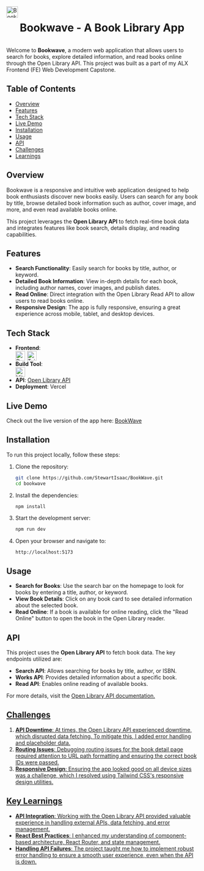 <div style="display: flex; flex-direction: row; gap: 5px;">
   <img src="https://github.com/user-attachments/assets/8af3d828-6b2b-455a-a965-fbc9cb357823" alt="Bookwave Logo" style="width: 30px;" />

   <h1>Bookwave - A Book Library App</h1>
</div>

Welcome to **Bookwave**, a modern web application that allows users to search for books, explore detailed information, and read books online through the Open Library API. This project was built as a part of my ALX Frontend (FE) Web Development Capstone.


<h2>Table of Contents</h2>

- [Overview](#overview)
- [Features](#features)
- [Tech Stack](#tech-stack)
- [Live Demo](#live-demo)
- [Installation](#installation)
- [Usage](#usage)
- [API](#api)
- [Challenges](#challenges)
- [Learnings](#key-learnings)

<h2 id="overview">Overview</h2>

<p>Bookwave is a responsive and intuitive web application designed to help book enthusiasts discover new books easily. Users can search for any book by title, browse detailed book information such as author, cover image, and more, and even read available books online.</p>

<p>This project leverages the <b>Open Library API</b> to fetch real-time book data and integrates features like book search, details display, and reading capabilities.</p>

<h2 id="features">Features</h2>

- **Search Functionality**: Easily search for books by title, author, or keyword.
- **Detailed Book Information**: View in-depth details for each book, including author names, cover images, and publish dates.
- **Read Online**: Direct integration with the Open Library Read API to allow users to read books online.
- **Responsive Design**: The app is fully responsive, ensuring a great experience across mobile, tablet, and desktop devices.

<h2 id="tech-stack">Tech Stack</h2>

- **Frontend**:
  <div style="display: flex; flex-direction: row; gap: 5px;">
     <img src="https://github.com/user-attachments/assets/306800ef-c7f3-402a-9d59-3df2ac5a4d83" alt="React.js Logo" style="width: 25px;" />
     <img src="https://github.com/user-attachments/assets/f15a2862-9ce7-4e0a-a338-af70ce782b86" alt="Tailwind CSS Logo" style="width: 25px;" />
  </div>
- **Build Tool**:
  <div style="display: flex; flex-direction: row; gap: 5px;">
      <img src="https://github.com/user-attachments/assets/656384b8-08e8-4664-96f5-0f4778aa8c80" alt="Vite Logo" style="width: 25px;" />
  </div>
- **API**: <a href="https://openlibrary.org/developers/api" target="_blank">Open Library API</a>
- **Deployment**: Vercel

<h2 id="live-demo"> Live Demo</h2>

Check out the live version of the app here: <a href="https://thebookwave.vercel.app" target="_blank">BookWave</a>

<h2 id="installation">Installation</h2>

To run this project locally, follow these steps:

1. Clone the repository:

   ```bash
   git clone https://github.com/StewartIsaac/BookWave.git
   cd bookwave
   ```

2. Install the dependencies:

   ```bash
   npm install
   ```

3. Start the development server:

   ```bash
   npm run dev
   ```

4. Open your browser and navigate to:
   ```
   http://localhost:5173
   ```

<h2 id ="usage">Usage</h2>

- **Search for Books**: Use the search bar on the homepage to look for books by entering a title, author, or keyword.
- **View Book Details**: Click on any book card to see detailed information about the selected book.
- **Read Online**: If a book is available for online reading, click the "Read Online" button to open the book in the Open Library reader.

<h2 id="api">API</h2>

This project uses the **Open Library API** to fetch book data. The key endpoints utilized are:

- **Search API**: Allows searching for books by title, author, or ISBN.
- **Works API**: Provides detailed information about a specific book.
- **Read API**: Enables online reading of available books.

For more details, visit the <a href="https://openlibrary.org/developers/api" target="_blank">Open Library API documentation.</h2>

<h2 id="challenges">Challenges</h2>

1. **API Downtime**: At times, the Open Library API experienced downtime, which disrupted data fetching. To mitigate this, I added error handling and placeholder data.
2. **Routing Issues**: Debugging routing issues for the book detail page required attention to URL path formatting and ensuring the correct book IDs were passed.
3. **Responsive Design**: Ensuring the app looked good on all device sizes was a challenge, which I resolved using Tailwind CSS's responsive design utilities.

<h2 id="key-learnings">Key Learnings</h2>

- **API Integration**: Working with the Open Library API provided valuable experience in handling external APIs, data fetching, and error management.
- **React Best Practices**: I enhanced my understanding of component-based architecture, React Router, and state management.
- **Handling API Failures**: The project taught me how to implement robust error handling to ensure a smooth user experience, even when the API is down.
